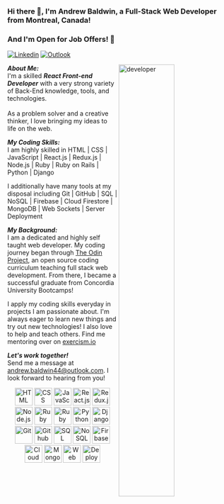 ### Hi there 👋, I'm Andrew Baldwin, a Full-Stack Web Developer from Montreal, Canada!

### And I'm Open for Job Offers! :tada:
[![Linkedin](https://img.shields.io/badge/-LinkedIn-blue?style=flat&logo=Linkedin&logoColor=white)](https://www.linkedin.com/in/andrew-baldwin44/)
[![Outlook](https://img.shields.io/badge/-Email-c14438?style=flat&logo=Gmail&logoColor=white)](mailto:andrew.baldwin44@outlook.com)

<img width="50%" align="right" alt="developer" src="https://i.ibb.co/mzzYxcp/avatar-Working.jpg" />

***About Me:***<br>
I'm a skilled ***React Front-end Developer*** with a very strong variety of Back-End knowledge, tools, and technologies.
<br><br>
As a problem solver and a creative thinker, I love bringing my ideas to life on the web.
<br>

***My Coding Skills:***<br>
I am highly skilled in HTML | CSS | JavaScript | React.js | Redux.js | Node.js | Ruby | Ruby on Rails | Python | Django

I additionally have many tools at my disposal including Git | GitHub | SQL | NoSQL | Firebase | Cloud Firestore | MongoDB | Web Sockets | Server Deployment

***My Background:***<br>
I am a dedicated and highly self taught web developer. My coding journey began through [The Odin Project](https://www.theodinproject.com/), an open source coding curriculum teaching full stack web development. From there, I became a successful graduate from Concordia University Bootcamps!

I apply my coding skills everyday in projects I am passionate about. I'm always eager to learn new things and try out new technologies! I also love to help and teach others. Find me mentoring over on [exercism.io](https://exercism.io/about)

***Let's work together!***
<br>
Send me a message at andrew.baldwin44@outlook.com. I look forward to hearing from you!


<p align="center">
  <span align="center" class="d-flex">
    <img title="HTML" alt="HTML" height=40 src="https://www.w3.org/html/logo/downloads/HTML5_Badge_256.png">
    <img title="CSS" alt="CSS" height=40
      src="https://www.kindpng.com/picc/m/464-4640184_css3-png-download-css-icon-transparent-png.png">
    <img title="JavaScript" alt="JavaScript" height=40
      src="https://upload.wikimedia.org/wikipedia/commons/thumb/9/99/Unofficial_JavaScript_logo_2.svg/600px-Unofficial_JavaScript_logo_2.svg.png">
    <img title="React.js" alt="React.js" height=40 src="https://cdn.worldvectorlogo.com/logos/react.svg">
    <img title="Redux.js" alt="Redux.js" height=40 src="https://seeklogo.com/images/R/redux-logo-9CA6836C12-seeklogo.com.png">
    <img title="Node.js" alt="Node.js" height=40 src="https://cdn.freebiesupply.com/logos/large/2x/nodejs-icon-logo-png-transparent.png">
    <img title="Ruby" alt="Ruby" height=40 src="https://blog.mwpreston.net/wp-content/uploads/2018/09/ruby-logo.png">
    <img title="Ruby On Rails" alt="Ruby On Rails" height=40 src="https://guides.rubyonrails.org/images/favicon.ico">
    <img title="Python" alt="Python" height=40 src="https://external-content.duckduckgo.com/iu/?u=https%3A%2F%2Fi0.wp.com%2Ftinkercademy.com%2Fwp-content%2Fuploads%2F2018%2F04%2Fpython-icon.png%3Fssl%3D1&f=1&nofb=1">
    <img title="Django" alt="Django" height=40 src="https://external-content.duckduckgo.com/iu/?u=https%3A%2F%2Fseeklogo.com%2Fimages%2FD%2Fdjango-logo-F46C1DD95E-seeklogo.com.png&f=1&nofb=1">
    <img title="Git" alt="Git" height=40 src="https://git-scm.com/images/logos/downloads/Git-Icon-1788C.png">
    <img title="Github" alt="Github" height=40 src="https://cdn0.iconfinder.com/data/icons/octicons/1024/mark-github-512.png">
    <img title="SQL" alt="SQL" height=40
      src="https://external-content.duckduckgo.com/iu/?u=https%3A%2F%2Fmsdnshared.blob.core.windows.net%2Fmedia%2F2017%2F03%2Fazuresqlsquaretransparent1.png&f=1&nofb=1">
    <img title="NoSQL" alt="NoSQL" height=40
      src="https://external-content.duckduckgo.com/iu/?u=https%3A%2F%2Fdotnetvibes.files.wordpress.com%2F2018%2F01%2Fnosql-database.png%3Fw%3D208%26h%3D208&f=1&nofb=1">
    <img title="Firebase" alt="Firbase" height=40 src="https://cdn.iconscout.com/icon/free/png-512/firebase-1-282796.png">
    <img title="Cloud Firestore" alt="Cloud Firestore" height=40 src="https://external-content.duckduckgo.com/iu/?u=https%3A%2F%2Fwww.gcppodcast.com%2Fimages%2Ficons%2Ffirestore.png&f=1&nofb=1">
    <img title="MongoDB" alt="MongoDB" height=40 src="https://external-content.duckduckgo.com/iu/?u=https%3A%2F%2Fsmyl.es%2Fwurdp%2Fassets%2Fmongodb.png&f=1&nofb=1">
    <img title="Web Sockets" alt="Web Sockets" height=40 src="http://aux.iconspalace.com/uploads/12874340611074872935.png">
    <img title="Deployment" alt="Deployment" height=40 src="https://d29fhpw069ctt2.cloudfront.net/icon/image/38840/preview.svg">
  </span>
</p>




<!--
**andrewbaldwin44/andrewbaldwin44** is a ✨ _special_ ✨ repository because its `README.md` (this file) appears on your GitHub profile.

Here are some ideas to get you started:

- 🔭 I’m currently working on ...
- 🌱 I’m currently learning ...
- 👯 I’m looking to collaborate on ...
- 🤔 I’m looking for help with ...
- 💬 Ask me about ...
- 📫 How to reach me: ...
- 😄 Pronouns: ...
- ⚡ Fun fact: ...
-->
